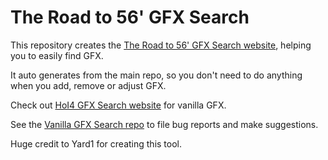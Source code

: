 # The Road to 56' GFX Search

This repository creates the [The Road to 56' GFX Search website](https://kaiserreich.github.io/Kaiserreich-4-GFX-Search/), helping you to easily find GFX.

It auto generates from the main repo, so you don't need to do anything when you add, remove or adjust GFX.

Check out [HoI4 GFX Search website](https://yard1.github.io/HoI4-GFX-Search/) for vanilla GFX.

See the [Vanilla GFX Search repo](https://github.com/Yard1/HoI4-GFX-Search) to file bug reports and make suggestions.

Huge credit to Yard1 for creating this tool.
